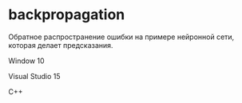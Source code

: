 # backpropagation
Обратное распространение ошибки на примере нейронной сети, которая делает предсказания.

Window 10

Visual Studio 15

C++
